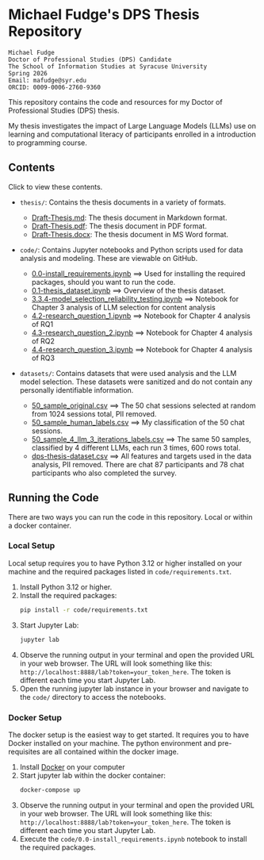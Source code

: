 # Michael Fudge's DPS Thesis Repository

    Michael Fudge
    Doctor of Professional Studies (DPS) Candidate
    The School of Information Studies at Syracuse University
    Spring 2026
    Email: mafudge@syr.edu
    ORCID: 0009-0006-2760-9360


This repository contains the code and resources for my Doctor of Professional Studies (DPS) thesis. 

My thesis investigates the impact of Large Language Models (LLMs) use on learning and computational literacy of participants enrolled in a introduction to programming course.

## Contents

Click to view these contents.

- `thesis/`: Contains the thesis documents in a variety of formats.
   - [Draft-Thesis.md](./thesis/Draft-Thesis.md): The thesis document in Markdown format.
   - [Draft-Thesis.pdf](./thesis/Draft-Thesis.pdf): The thesis document in PDF format.
   - [Draft-Thesis.docx](./thesis/Draft-Thesis.docx): The thesis document in MS Word format.

- `code/`: Contains Jupyter notebooks and Python scripts used for data analysis and modeling. These are viewable on GitHub.
   - [0.0-install_requirements.ipynb](./code/0.0-install_requirements.ipynb) ==> Used for installing the required packages, should you want to run the code.
   - [0.1-thesis_dataset.ipynb](./code/0.1-thesis_dataset.ipynb) ==> Overview of the thesis dataset.
   - [3.3.4-model_selection_reliability_testing.ipynb](./code/3.3.4-model_selection_reliability_testing.ipynb) ==> Notebook for Chapter 3 analysis of LLM selection for content analysis
   - [4.2-research_question_1.ipynb](./code/4.2-research_question_1.ipynb) ==> Notebook for Chapter 4 analysis of RQ1
   - [4.3-research_question_2.ipynb](./code/4.3-research_question_2.ipynb) ==> Notebook for Chapter 4 analysis of RQ2
   - [4.4-research_question_3.ipynb](./code/4.4-research_question_3.ipynb) ==> Notebook for Chapter 4 analysis of RQ3

- `datasets/`: Contains datasets that were used analysis and the LLM model selection. These datasets were sanitized and do not contain any personally identifiable information.
   - [50_sample_original.csv](./datasets/50_sample_original.csv) ==> The 50 chat sessions selected at random from 1024 sessions total, PII removed.
   - [50_sample_human_labels.csv](./datasets/50_sample_human_labels.csv) ==> My classification of the 50 chat sessions.
   - [50_sample_4_llm_3_iterations_labels.csv](./datasets/50_sample_4_llm_3_iterations_labels.csv) ==> The same 50 samples, classified by 4 different LLMs, each run 3 times, 600 rows total.
   - [dps-thesis-dataset.csv](./datasets/dps-thesis-dataset.csv) ==> All features and targets used in the data analysis, PII removed. There are chat 87 participants and 78 chat participants who also completed the survey.


## Running the Code

There are two ways you can run the code in this repository. Local or within a docker container.

### Local Setup

Local setup requires you to have Python 3.12 or higher installed on your machine and the required packages listed in `code/requirements.txt`.

1. Install Python 3.12 or higher. 
2. Install the required packages:
   ```bash
   pip install -r code/requirements.txt
   ```
3. Start Jupyter Lab:
   ```bash
   jupyter lab
   ```
4. Observe the running output in your terminal and open the provided URL in your web browser.
The URL will look something like this: `http://localhost:8888/lab?token=your_token_here`. The token is different each time you start Jupyter Lab.
5. Open the running jupyter lab instance in your browser and navigate to the `code/` directory to access the notebooks.


### Docker Setup

The docker setup is the easiest way to get started. It requires you to have Docker installed on your machine. The python environment and pre-requisites are all contained within the docker image.

1. Install [Docker](https://www.docker.com/get-started) on your computer
2. Start jupyter lab within the docker container:
   ```bash
   docker-compose up
   ```
3. Observe the running output in your terminal and open the provided URL in your web browser.
The URL will look something like this: `http://localhost:8888/lab?token=your_token_here`. The token is different each time you start Jupyter Lab.
4. Execute the `code/0.0-install_requirements.ipynb` notebook to install the required packages.



